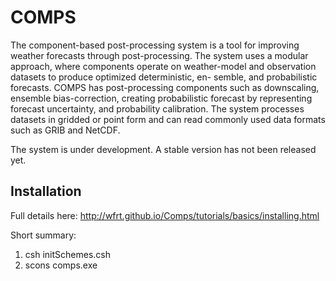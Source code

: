 COMPS
=====

The component-based post-processing system is a tool for improving weather forecasts through
post-processing. The system uses a modular approach, where components operate on
weather-model and observation datasets to produce optimized deterministic, en- semble, and
probabilistic forecasts. COMPS has post-processing components such as downscaling, ensemble
bias-correction, creating probabilistic forecast by representing forecast uncertainty, and
probability calibration. The system processes datasets in gridded or point form and can read
commonly used data formats such as GRIB and NetCDF.

The system is under development. A stable version has not been released yet.

## Installation
Full details here: http://wfrt.github.io/Comps/tutorials/basics/installing.html

Short summary:

1. csh initSchemes.csh
2. scons comps.exe
